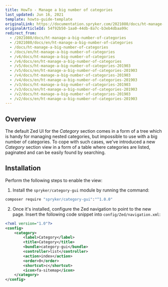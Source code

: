 ```yaml
---
title: HowTo - Manage a big number of categories
last_updated: Jun 16, 2021
template: howto-guide-template
originalLink: https://documentation.spryker.com/2021080/docs/ht-manage-a-big-number-of-categories
originalArticleId: 54f92b50-1aa0-44db-8a7c-b3eb4dbaa99c
redirect_from:
  - /2021080/docs/ht-manage-a-big-number-of-categories
  - /2021080/docs/en/ht-manage-a-big-number-of-categories
  - /docs/ht-manage-a-big-number-of-categories
  - /docs/en/ht-manage-a-big-number-of-categories
  - /v6/docs/ht-manage-a-big-number-of-categories
  - /v6/docs/en/ht-manage-a-big-number-of-categories
  - /v5/docs/ht-manage-a-big-number-of-categories-201903
  - /v5/docs/en/ht-manage-a-big-number-of-categories-201903
  - /v4/docs/ht-manage-a-big-number-of-categories-201903
  - /v4/docs/en/ht-manage-a-big-number-of-categories-201903
  - /v3/docs/ht-manage-a-big-number-of-categories-201903
  - /v3/docs/en/ht-manage-a-big-number-of-categories-201903
  - /v2/docs/ht-manage-a-big-number-of-categories-201903
  - /v2/docs/en/ht-manage-a-big-number-of-categories-201903
---
```


## Overview

The default Zed UI for the _Category_ section comes in a form of a tree which is handy for managing nested categories, but impossible to use with a big number of categories. To cope with such cases, we've introduced a new _Category_ section view in a form of a table where categories are listed, paginated and can be easily found by searching.

## Installation

Perform the following steps to enable the view:

1. Install the `spryker/category-gui` module by running the command:

```bash
composer require "spryker/category-gui":"^1.0.0"
```

2. Once it's installed, configure the Zed navigation to point to the new page. Insert the following code snippet into `config/Zed/navigation.xml`:

```xml
<?xml version="1.0"?>
<config>
    <category>
        <label>Category</label>
        <title>Category</title>
        <bundle>category-gui</bundle>
        <controller>list</controller>
        <action>index</action>
        <order>0</order>
        <shortcut>c</shortcut>
        <icon>fa-sitemap</icon>
    </category>
</config>
```
